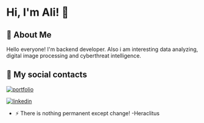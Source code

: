 
# Hi, I'm Ali! 👋


## 🚀 About Me
Hello everyone! 
I'm backend developer. Also i am interesting data analyzing, digital image processing and cyberthreat intelligence.

## 🔗 My social contacts
[![portfolio](https://img.shields.io/badge/my_portfolio-000?style=for-the-badge&logo=ko-fi&logoColor=white)](https://Cyreus.github.io/)

[![linkedin](https://img.shields.io/badge/linkedin-0A66C2?style=for-the-badge&logo=linkedin&logoColor=white)](https://www.linkedin.com/in/muhammedaliozturk/)





- ⚡ There is nothing permanent except change!  -Heraclitus
